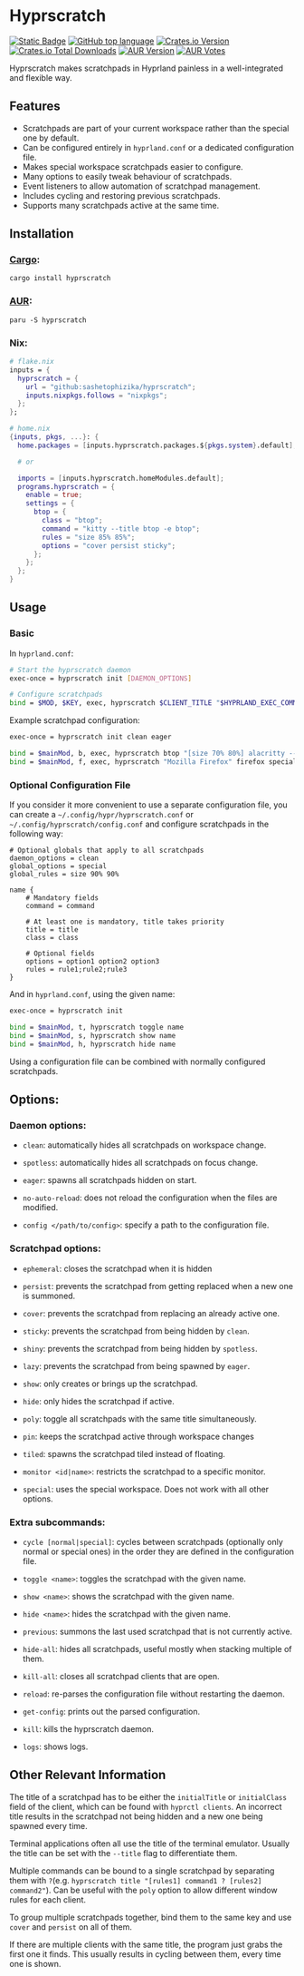 # Hyprscratch
[![Static Badge](https://img.shields.io/badge/Hyprland-grey?style=for-the-badge&logo=hyprland&logoSize=auto)](https://github.com/hyprwm/Hyprland)
[![GitHub top language](https://img.shields.io/github/languages/top/sashetophizika/hyprscratch?style=for-the-badge&logo=rust&logoSize=auto&logoColor=black&color=brightgreen)](https://www.rust-lang.org/)
[![Crates.io Version](https://img.shields.io/crates/v/hyprscratch?style=for-the-badge&color=orange)](https://crates.io/crates/hyprscratch)
[![Crates.io Total Downloads](https://img.shields.io/crates/d/hyprscratch?style=for-the-badge&color=orange)](https://crates.io/crates/hyprscratch)
[![AUR Version](https://img.shields.io/aur/version/hyprscratch?style=for-the-badge&color=blue)](https://aur.archlinux.org/packages/hyprscratch)
[![AUR Votes](https://img.shields.io/aur/votes/hyprscratch?style=for-the-badge&color=blue)](https://aur.archlinux.org/packages/hyprscratch)

Hyprscratch makes scratchpads in Hyprland painless in a well-integrated and flexible way.

## Features
* Scratchpads are part of your current workspace rather than the special one by default.
* Can be configured entirely in `hyprland.conf` or a dedicated configuration file.
* Makes special workspace scratchpads easier to configure.
* Many options to easily tweak behaviour of scratchpads.
* Event listeners to allow automation of scratchpad management.
* Includes cycling and restoring previous scratchpads.
* Supports many scratchpads active at the same time.

## Installation
### [Cargo](https://crates.io/crates/hyprscratch):

```
cargo install hyprscratch
```
### [AUR](https://aur.archlinux.org/packages/hyprscratch):
```
paru -S hyprscratch
```
### Nix:
```nix
# flake.nix
inputs = {
  hyprscratch = {
    url = "github:sashetophizika/hyprscratch";
    inputs.nixpkgs.follows = "nixpkgs";
  };
};
```
```nix
# home.nix
{inputs, pkgs, ...}: {
  home.packages = [inputs.hyprscratch.packages.${pkgs.system}.default];

  # or

  imports = [inputs.hyprscratch.homeModules.default];
  programs.hyprscratch = {
    enable = true;
    settings = {
      btop = {
        class = "btop";
        command = "kitty --title btop -e btop";
        rules = "size 85% 85%";
        options = "cover persist sticky";
      };
    };
  };
}
```

## Usage

### Basic
In `hyprland.conf`:

```bash
# Start the hyprscratch daemon
exec-once = hyprscratch init [DAEMON_OPTIONS]

# Configure scratchpads
bind = $MOD, $KEY, exec, hyprscratch $CLIENT_TITLE "$HYPRLAND_EXEC_COMMAND" [SCRATCHPAD_OPTIONS]
```

Example scratchpad configuration:

```bash
exec-once = hyprscratch init clean eager

bind = $mainMod, b, exec, hyprscratch btop "[size 70% 80%] alacritty --title btop -e btop" persist pin
bind = $mainMod, f, exec, hyprscratch "Mozilla Firefox" firefox special monitor 1
```

### Optional Configuration File
If you consider it more convenient to use a separate configuration file, you can create a  `~/.config/hypr/hyprscratch.conf` or `~/.config/hyprscratch/config.conf` and configure scratchpads in the following way:

```hyprlang
# Optional globals that apply to all scratchpads
daemon_options = clean
global_options = special
global_rules = size 90% 90%

name {
    # Mandatory fields
    command = command

    # At least one is mandatory, title takes priority
    title = title
    class = class

    # Optional fields
    options = option1 option2 option3
    rules = rule1;rule2;rule3
}
```

And in `hyprland.conf`, using the given name:

```bash
exec-once = hyprscratch init

bind = $mainMod, t, hyprscratch toggle name
bind = $mainMod, s, hyprscratch show name
bind = $mainMod, h, hyprscratch hide name
```

Using a configuration file can be combined with normally configured scratchpads.

## Options:

### Daemon options:

* `clean`: automatically hides all scratchpads on workspace change.

* `spotless`: automatically hides all scratchpads on focus change.

* `eager`: spawns all scratchpads hidden on start.

* `no-auto-reload`: does not reload the configuration when the files are modified.

* `config </path/to/config>`: specify a path to the configuration file.

### Scratchpad options:

* `ephemeral`: closes the scratchpad when it is hidden

* `persist`: prevents the scratchpad from getting replaced when a new one is summoned.

* `cover`: prevents the scratchpad from replacing an already active one.

* `sticky`: prevents the scratchpad from being hidden by `clean`.

* `shiny`: prevents the scratchpad from being hidden by `spotless`.

* `lazy`: prevents the scratchpad from being spawned by `eager`.

* `show`: only creates or brings up the scratchpad.

* `hide`: only hides the scratchpad if active.

* `poly`: toggle all scratchpads with the same title simultaneously.

* `pin`: keeps the scratchpad active through workspace changes

* `tiled`: spawns the scratchpad tiled instead of floating.

* `monitor <id|name>`: restricts the scratchpad to a specific monitor.

* `special`: uses the special workspace. Does not work with all other options.

### Extra subcommands:

* `cycle [normal|special]`: cycles between scratchpads (optionally only normal or special ones) in the order they are defined in the configuration file.

* `toggle <name>`: toggles the scratchpad with the given name.

* `show <name>`: shows the scratchpad with the given name.

* `hide <name>`: hides the scratchpad with the given name.

* `previous`: summons the last used scratchpad that is not currently active.

* `hide-all`: hides all scratchpads, useful mostly when stacking multiple of them.

* `kill-all`: closes all scratchpad clients that are open.

* `reload`: re-parses the configuration file without restarting the daemon.

* `get-config`: prints out the parsed configuration.

* `kill`: kills the hyprscratch daemon.

* `logs`: shows logs.


## Other Relevant Information
The title of a scratchpad has to be either the `initialTitle` or `initialClass` field of the client, which can be found with `hyprctl clients`. An incorrect title results in the scratchpad not being hidden and a new one being spawned every time.

Terminal applications often all use the title of the terminal emulator. Usually the title can be set with the `--title` flag to differentiate them.

Multiple commands can be bound to a single scratchpad by separating them with `?`(e.g. `hyprscratch title "[rules1] command1 ? [rules2] command2"`). Can be useful with the `poly` option to allow different window rules for each client.

To group multiple scratchpads together, bind them to the same key and use `cover` and `persist` on all of them.

If there are multiple clients with the same title, the program just grabs the first one it finds. This usually results in cycling between them, every time one is shown.
